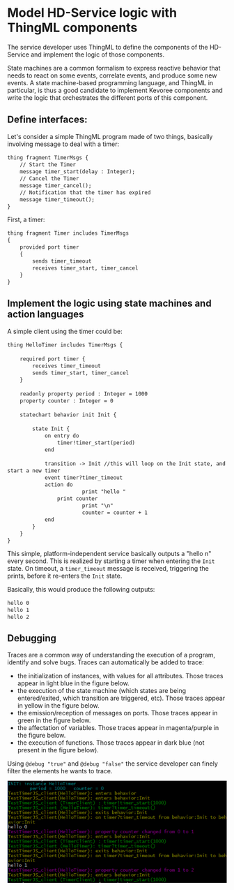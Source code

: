# Model HD-Service logic with ThingML components

The service developer uses ThingML to define the components of the HD-Service and implement the logic of those components.

State machines are a common formalism to express reactive behavior that needs to react on some events, correlate events, and produce some new events. A state machine-based programming language, and ThingML in particular, is thus a good candidate to implement Kevoree components and write the logic that orchestrates the different ports of this component.

## Define interfaces: 

Let's consider a simple ThingML program made of two things, basically involving message to deal with a timer:

```
thing fragment TimerMsgs {
	// Start the Timer
	message timer_start(delay : Integer);
	// Cancel the Timer
	message timer_cancel();
	// Notification that the timer has expired
	message timer_timeout();
}
```

First, a timer:
```
thing fragment Timer includes TimerMsgs
{
	provided port timer
    {
		sends timer_timeout
		receives timer_start, timer_cancel
	}
}
```
## Implement the logic using state machines and action languages

A simple client using the timer could be:
```
thing HelloTimer includes TimerMsgs {

    required port timer {
		receives timer_timeout
		sends timer_start, timer_cancel
    }

    readonly property period : Integer = 1000
    property counter : Integer = 0
	
	statechart behavior init Init {
	
		state Init {
			on entry do
				timer!timer_start(period)
			end
			
			transition -> Init //this will loop on the Init state, and start a new timer
			event timer?timer_timeout
			action do
                		print "hello "
				print counter
                		print "\n"
                		counter = counter + 1
			end
		}
	}
}
```

This simple, platform-independent service basically outputs a "hello n" every second. This is realized by starting a timer when entering the `Init` state. On timeout, a `timer_timeout` message is received, triggering the prints, before it re-enters the `Init` state.

Basically, this would produce the following outputs:
```
hello 0
hello 1
hello 2
```

## Debugging

Traces are a common way of understanding the execution of a program, identify and solve bugs. Traces can automatically be added to trace:

- the initialization of instances, with values for all attributes. Those traces appear in light blue in the figure below.
- the execution of the state machine (which states are being entered/exited, which transition are triggered, etc). Those traces appear in yellow in the figure below.
- the emission/reception of messages on ports. Those traces appear in green in the figure below.
- the affectation of variables. Those traces appear in magenta/purple in the figure below.
- the execution of functions. Those traces appear in dark blue (not present in the figure below).

Using `@debug "true"` and `@debug "false"` the service developer can finely filter the elements he wants to trace.

![Traces](traces.png)
